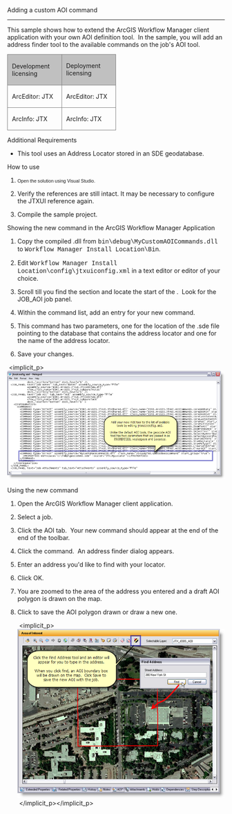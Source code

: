 <span>Adding a custom AOI command</span>

* * *

This sample shows how to extend the ArcGIS Workflow Manager client application with your own AOI definition tool. <spaces> </spaces>In the sample, you will add an address finder tool to the available commands on the job's AOI tool.

<table x-use-null-cells="" style="x-cell-content-align: top; width: 50%; border-spacing: 0px; border-spacing: 0px;" cellspacing="0" width="50%"><colgroup><col style="width: 50%;"> <col style="width: 50%;"></colgroup>

<tbody>

<tr style="x-cell-content-align: top;" valign="top">

<td style="width: 50%; padding-right: 10px; padding-bottom: 4px; padding-top: 4px;
	padding-left: 10px; background-color: #c0c0c0; border-top-style: Solid;
	border-bottom-color: #808080; border-bottom-width: 1px; border-bottom-style: Solid;
	border-right-color: #808080; border-right-width: 1px; border-right-style: Solid;
	border-left-color: #808080; border-left-width: 1px; border-left-style: Solid;
	border-top-color: #808080; border-top-width: 1px;" bgcolor="#C0C0C0" width="50%">

Development licensing

</td>

<td style="width: 50%; padding-right: 10px; padding-left: 10px; padding-bottom: 3px;
	padding-top: 3px; background-color: #c0c0c0; border-top-style: Solid;
	border-bottom-color: #808080; border-bottom-width: 1px; border-bottom-style: Solid;
	border-top-color: #808080; border-top-width: 1px; border-right-color: #808080;
	border-right-width: 1px; border-right-style: Solid;" bgcolor="#C0C0C0" width="50%">

Deployment licensing

</td>

</tr>

<tr style="x-cell-content-align: top;" valign="top">

<td style="width: 50%; padding-right: 10px; padding-left: 10px; padding-bottom: 3px;
	padding-top: 3px; border-bottom-color: #808080; border-bottom-width: 1px;
	border-bottom-style: Solid; border-right-color: #808080; border-right-width: 1px;
	border-right-style: Solid; border-left-color: #808080; border-left-width: 1px;
	border-left-style: Solid;" width="50%">

ArcEditor: JTX

</td>

<td style="width: 50%; padding-right: 10px; padding-left: 10px; padding-bottom: 3px;
	padding-top: 3px; border-bottom-color: #808080; border-bottom-width: 1px;
	border-bottom-style: Solid; border-right-color: #808080; border-right-width: 1px;
	border-right-style: Solid;" width="50%">

ArcEditor: JTX

</td>

</tr>

<tr style="x-cell-content-align: top;" valign="top">

<td style="width: 50%; padding-right: 10px; padding-left: 10px; padding-bottom: 3px;
	padding-top: 3px; border-bottom-style: Solid; border-right-color: #808080;
	border-right-width: 1px; border-right-style: Solid; border-left-color: #808080;
	border-left-width: 1px; border-left-style: Solid; border-bottom-color: #808080;
	border-bottom-width: 1px;" width="50%">

ArcInfo: JTX

</td>

<td style="width: 50%; padding-right: 10px; padding-left: 10px; padding-bottom: 3px;
	padding-top: 3px; border-bottom-style: Solid; border-bottom-color: #808080;
	border-bottom-width: 1px; border-right-color: #808080; border-right-width: 1px;
	border-right-style: Solid;" width="50%">

ArcInfo: JTX

</td>

</tr>

</tbody>

</table>

Additional Requirements

*   This tool uses an Address Locator stored in an SDE geodatabase.

How to use

1.  <span style="font-family: Verdana, sans-serif; font-size: 8pt;">Open the solution using Visual Studio.</span>

2.  Verify the references are still intact. It may be necessary to configure the JTXUI reference again.

3.  Compile the sample project.

Showing the new command in the ArcGIS Workflow Manager Application

1.  Copy the compiled .dll from <span style="font-family: 'Courier New', monospace;">bin\debug\MyCustomAOICommands.dll</span> to <span style="font-family: 'Courier New', monospace;">Workflow Manager Install Location\Bi</span>n.

2.  Edit <span style="font-family: 'Courier New', monospace;">Workflow Manager Install Location\config\jtxuiconfig.xml</span> in a text editor or editor of your choice.

3.  Scroll till you find the <VIEWS> section and locate the start of the <JOB PANELS>. <spaces> </spaces>Look for the JOB_AOI job panel.

4.  Within the command list, add an entry for your new command.

5.  This command has two parameters, one for the location of the .sde file pointing to the database that contains the address locator and one for the name of the address locator. <spaces> </spaces>

6.  Save your changes. 

 <implicit_p>![](CustomCommand_jtxuiconfig.png)

Using the new command

1.  Open the ArcGIS Workflow Manager client application.

2.  Select a job.

3.  Click the AOI tab. <spaces> </spaces>Your new command should appear at the end of the end of the toolbar.

4.  Click the command. <spaces> </spaces>An address finder dialog appears.

5.  Enter an address you'd like to find with your locator.

6.  Click OK.

7.  You are zoomed to the area of the address you entered and a draft AOI polygon is drawn on the map.

8.  Click to save the AOI polygon drawn or draw a new one.

     <implicit_p>![](CustomCommand_GeocodeAddress.png) </implicit_p></implicit_p>
